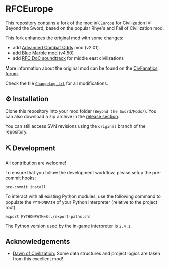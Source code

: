 # RFCEurope

This repository contains a fork of the mod `RFCEurope` for Civilization IV: Beyond the Sword, based on the popular Rhye's and Fall of Civilization mod.

This fork enhances the original mod with some changes:

- add [Advanced Combat Odds](https://forums.civfanatics.com/threads/pieceofminds-advanced-combat-odds.310415/) mod (v2.01)
- add [Blue Marble](https://www.civfanatics.net/bluemarble/content/index.php) mod (v4.50)
- add [RFC DoC soundtrack](https://github.com/dguenms/DoC-Soundtrack/) for middle east civilizations

More information about the original mod can be found on the [CivFanatics forum](https://forums.civfanatics.com/forums/rhyes-and-fall-europe.386/).

Check the file [`ChangeLog.txt`](https://github.com/VDuchauffour/RFCEurope/blob/main/ChangeLog.txt) for all modifications.

## ️⚙️ Installation

Clone this repository into your mod folder (`Beyond the Sword/Mods/`).
You can also download a zip archive in the [release section](https://github.com/VDuchauffour/RFCEurope/releases).

You can still access SVN revisions using the `original` branch of the repository.

## ⛏️ Development

All contribution are welcome!

To ensure that you follow the development workflow, please setup the pre-commit hooks:

```shell
pre-commit install
```

To interact with all existing Python modules, use the following command to populate the `PYTHONPATH` of your Python interpreter (relative to the project root):

```shell
export PYTHONPATH=$(./export-paths.sh)
```

The Python version used by the in-game interpreter is `2.4.1`.

## Acknowledgements

- [Dawn of Civilization:](https://github.com/dguenms/Dawn-of-Civilization) Some data structures and project logics are taken from this excellent mod!
